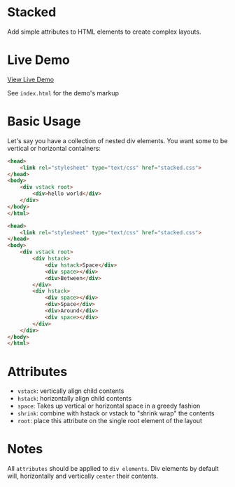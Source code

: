 # Stacked

Add simple attributes to HTML elements to create complex layouts.

# Live Demo

[View Live Demo](#)

See `index.html` for the demo's markup

# Basic Usage

Let's say you have a collection of nested div elements. You want some to be vertical or horizontal containers:

```html
<head>
    <link rel="stylesheet" type="text/css" href="stacked.css">
</head>
<body>
    <div vstack root>
        <div>hello world</div>
    </div>
</body>
</html>
```

```html
<head>
    <link rel="stylesheet" type="text/css" href="stacked.css">
</head>
<body>
    <div vstack root>
        <div hstack>
            <div hstack>Space</div>
            <div space></div>
            <div>Between</div>
        </div>
        <div hstack>
            <div space></div>
            <div>Space</div>            
            <div>Around</div>
            <div space></div>
        </div>        
    </div>
</body>
</html>
```

# Attributes

- `vstack`: vertically align child contents
- `hstack`: horizontally align child contents
- `space`: Takes up vertical or horizontal space in a greedy fashion
- `shrink`: combine with hstack or vstack to "shrink wrap" the contents
- `root`: place this attribute on the single root element of the layout

# Notes

All `attributes` should be applied to `div elements`. Div elements by default will, horizontally and vertically `center` their contents.
